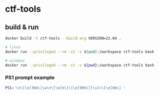 # ctf-tools

## build & run

```bash
docker build -t ctf-tools --build-arg VERSION=22.04 .

# linux
docker run --privileged --rm -it -v $(pwd):/workspace ctf-tools bash

# windows
docker run --privileged --rm -it -v ${pwd}:/workspace ctf-tools bash
```

### PS1 prompt example

```bash
PS1='\n\[\e[36m\]\w\n\[\e[m\]\[\e[90m\][\u]>\[\e[0m\] '
```
